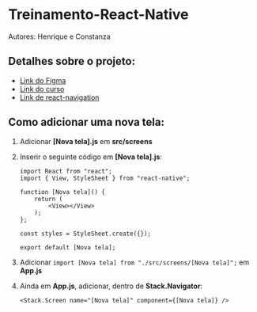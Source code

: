 # Treinamento-React-Native

Autores: Henrique e Constanza

## Detalhes sobre o projeto:

- [Link do Figma](https://www.figma.com/file/bjJ5eXFW8OqacPFAeOvIMz/PiuPiuwer-RN?node-id=0%3A1)
- [Link do curso](https://www.udemy.com/course/the-complete-react-native-and-redux-course/)
- [Link de react-navigation](https://reactnavigation.org/docs/hello-react-navigation)

## Como adicionar uma nova tela:

1. Adicionar **[Nova tela].js** em **src/screens**
2. Inserir o seguinte código em **[Nova tela].js**:

    ```
    import React from "react";
    import { View, StyleSheet } from "react-native";

    function [Nova tela]() {
        return (
            <View></View>
        );
    };

    const styles = StyleSheet.create({});

    export default [Nova tela];
    ```
3. Adicionar `import [Nova tela] from "./src/screens/[Nova tela]";` em **App.js**
4. Ainda em **App.js**, adicionar, dentro de **Stack.Navigator**:

    ```
    <Stack.Screen name="[Nova tela]" component={[Nova tela]} />
    ```